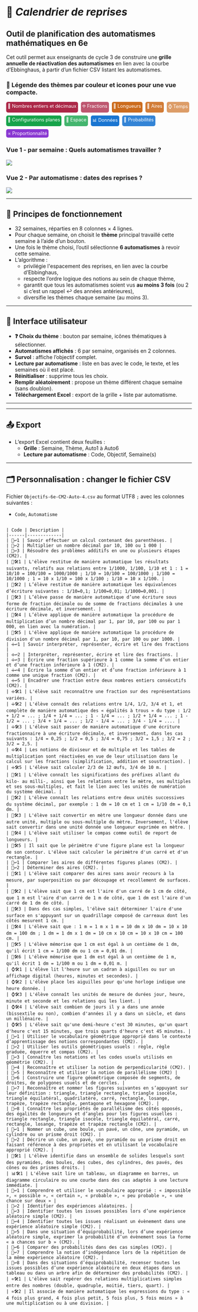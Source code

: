 
# 🧠 *Calendrier de reprises* 
## Outil de planification des automatismes mathématiques en 6e

Cet outil permet aux enseignants de cycle 3 de construire une **grille annuelle de réactivation des automatismes** en lien avec la courbe d’Ebbinghaus, à partir d’un fichier CSV listant les automatismes.
### 🎨 Légende des thèmes par couleur et icones pour une vue compacte.

<div style="display: flex; flex-wrap: wrap; gap: 8px; font-size: 0.9em">
  <div style="background:#ac2747; color:white; border-radius:5px; padding:4px">🔢 Nombres entiers et décimaux</div>
  <div style="background:#be5770; color:white; border-radius:5px; padding:4px">➗ Fractions</div> 
  <div style="background:#cc6c1d; color:white; border-radius:5px; padding:4px">📏 Longueurs</div>
  <div style="background:#d27c36; color:white; border-radius:5px; padding:4px">🔷 Aires</div>
  <div style="background:#dd9d68; color:white; border-radius:5px; padding:4px">⌚ Temps</div>
  <div style="background:#16a34a; color:white; border-radius:5px; padding:4px">📐 Configurations planes</div>
  <div style="background:#44b56e; color:white; border-radius:5px; padding:4px">🧊 Espace</div>
  <div style="background:#1975d1; color:white; border-radius:5px; padding:4px">📊 Données</div>
  <div style="background:#3384d6; color:white; border-radius:5px; padding:4px">🎲 Probabilités</div>
  <div style="background:#8a38d2; color:white; border-radius:5px; padding:4px">∝ Proportionnalité</div>
</div>


### Vue 1 - par semaine : Quels automatismes travailler ?
![](https://minio.apps.education.fr/codimd-prod/uploads/73b879dd9cda4adb9b99f77b1.png)
### Vue 2 - Par automatisme : dates des reprises ?
![](https://minio.apps.education.fr/codimd-prod/uploads/73b879dd9cda4adb9b99f77b2.png)


---

## 📌 Principes de fonctionnement

- 32 semaines, réparties en 8 colonnes × 4 lignes.
- Pour chaque semaine, on choisit le **thème** principal travaillé cette semaine à l’aide d’un bouton.
- Une fois le thème choisi, l’outil sélectionne **6 automatismes** à revoir cette semaine.
- L’algorithme :
  - privilégie l'espacement des reprises, en lien avec la courbe d’Ebbinghaus,
  - respecte l’ordre logique des notions au sein de chaque thème,
  - garantit que tous les automatismes soient vus **au moins 3 fois** (ou 2 si c’est un rappel ↩ des années antérieures),
  - diversifie les thèmes chaque semaine (au moins 3).

---

## 🧭 Interface utilisateur

- **❓ Choix du thème** : bouton par semaine, icônes thématiques à sélectionner.
- **Automatismes affichés** : 6 par semaine, organisés en 2 colonnes.
- **Survol** : affiche l’objectif complet.
- **Lecture par automatisme** : liste en bas avec le code, le texte, et les semaines où il est placé.
- **Réinitialiser** : supprime tous les choix.
- **Remplir aléatoirement** : propose un thème différent chaque semaine (sans doublon).
- **Téléchargement Excel** : export de la grille + liste par automatisme.

---



---

## 📤 Export

- L’export Excel contient deux feuilles :
  - **Grille** : Semaine, Thème, Auto1 à Auto6
  - **Lecture par automatisme** : Code, Objectif, Semaine(s)



---

## 🗂 Personnalisation : changer le fichier CSV

Fichier `Objectifs-6e-CM2-Auto-4.csv` au format UTF8 `;` avec les colonnes suivantes :

- `Code`,  `Automatisme`

```spoiler Contenu du fichier csv :

| Code | Description |
|------|-------------|
| 🔢↩1 | Savoir effectuer un calcul contenant des parenthèses. |
| 🔢↩2 | Multiplier un nombre décimal par 10, 100 ou 1 000 |
| 🔢↩3 | Résoudre des problèmes additifs en une ou plusieurs étapes (CM2). |
| 🔢🛠1 | L'élève restitue de manière automatique les résultats suivants, relatifs aux relations entre 1/1000, 1/100, 1/10 et 1 : 1 = 10/10 = 100/100 = 1000/1000 ; 1/10 = 10/100 = 100/1000 ; 1/100 = 10/1000 ; 1 = 10 x 1/10 = 100 x 1/100 ; 1/10 = 10 x 1/100. |
| 🔢🛠2 | L’élève restitue de manière automatique les équivalences d’écriture suivantes : 1/10=0,1; 1/100=0,01; 1/1000=0,001. |
| 🔢🛠3 | L’élève passe de manière automatique d’une écriture sous forme de fraction décimale ou de somme de fractions décimales à une écriture décimale, et inversement. |
| 🔢🛠4 | L’élève applique de manière automatique la procédure de multiplication d’un nombre décimal par 1, par 10, par 100 ou par 1 000, en lien avec la numération. |
| 🔢🛠5 | L'élève applique de manière automatique la procédure de division d'un nombre décimal par 1, par 10, par 100 ou par 1000. |
| ➗↩1 | Savoir interpréter, représenter, écrire et lire des fractions |
| ➗↩2 | Interpréter, représenter, écrire et lire des fractions. |
| ➗↩3 | Écrire une fraction supérieure à 1 comme la somme d’un entier et d’une fraction inférieure à 1 (CM2). |
| ➗↩4 | Écrire la somme d’un entier et d’une fraction inférieure à 1 comme une unique fraction (CM2). |
| ➗↩5 | Encadrer une fraction entre deux nombres entiers consécutifs (CM2). |
| ➗🛠1 | L'élève sait reconnaître une fraction sur des représentations variées. |
| ➗🛠2 | L'élève connaît des relations entre 1/4, 1/2, 3/4 et 1, et complète de manière automatique des « égalités à trous » du type : 1/2 + 1/2 = ... ; 1/4 + 1/4 = ... ; 1 - 1/4 = ... ; 1/2 + 1/4 = ... ; 1 - 1/2 = ... ; 3/4 + 1/4 = ... ; 1/2 - 1/4 = ... ; 3/4 - 1/4 = .... |
| ➗🛠3 | L'élève sait passer de manière automatique d'une écriture fractionnaire à une écriture décimale, et inversement, dans les cas suivants : 1/4 = 0,25 ; 1/2 = 0,5 ; 3/4 = 0,75 ; 3/2 = 1,5 ; 3/2 = 2 ; 3/2 = 2,5. |
| ➗🛠4 | Les notions de diviseur et de multiple et les tables de multiplication sont réactivées en vue de leur utilisation dans le calcul sur les fractions (simplification, addition et soustraction). |
| ➗🛠5 | L'élève sait calculer 2/3 de 12 œufs, 3/4 de 10 m. |
| 📏🛠1 | L'élève connaît les significations des préfixes allant du kilo- au milli-, ainsi que les relations entre le mètre, ses multiples et ses sous-multiples, et fait le lien avec les unités de numération du système décimal. |
| 📏🛠2 | L'élève connaît les relations entre deux unités successives du système décimal, par exemple : 1 dm = 10 cm et 1 cm = 1/10 dm = 0,1 dm. |
| 📏🛠3 | L'élève sait convertir en mètre une longueur donnée dans une autre unité, multiple ou sous-multiple du mètre. Inversement, l'élève sait convertir dans une unité donnée une longueur exprimée en mètre. |
| 📏🛠4 | L'élève sait utiliser le compas comme outil de report de longueurs. |
| 📏🛠5 | Il sait que le périmètre d'une figure plane est la longueur de son contour. L'élève sait calculer le périmètre d'un carré et d'un rectangle. |
| 🔷↩1 | Comparer les aires de différentes figures planes (CM2). |
| 🔷↩2 | Déterminer des aires (CM2). |
| 🔷🛠1 | L'élève sait comparer des aires sans avoir recours à la mesure, par superposition ou par découpage et recollement de surfaces. |
| 🔷🛠2 | L'élève sait que 1 cm est l'aire d'un carré de 1 cm de côté, que 1 m est l'aire d'un carré de 1 m de côté, que 1 dm est l'aire d'un carré de 1 dm de côté. |
| 🔷🛠3 | Dans des cas simples, l'élève sait déterminer l'aire d'une surface en s'appuyant sur un quadrillage composé de carreaux dont les côtés mesurent 1 cm. |
| 🔷🛠4 | L'élève sait que : 1 m = 1 m x 1 m = 10 dm x 10 dm = 10 x 10 dm = 100 dm ; 1 dm = 1 dm x 1 dm = 10 cm x 10 cm = 10 x 10 cm = 100 cm. |
| 🔷🛠5 | L'élève mémorise que 1 cm est égal à un centième de 1 dm, qu'il écrit 1 cm = 1/100 dm ou 1 cm = 0,01 dm. |
| 🔷🛠6 | L'élève mémorise que 1 dm est égal à un centième de 1 m, qu'il écrit 1 dm = 1/100 m ou 1 dm = 0,01 m. |
| ⌚🛠1 | L'élève lit l'heure sur un cadran à aiguilles ou sur un affichage digital (heures, minutes et secondes). |
| ⌚🛠2 | L'élève place les aiguilles pour qu'une horloge indique une heure donnée. |
| ⌚🛠3 | L'élève connaît les unités de mesure de durées jour, heure, minute et seconde et les relations qui les lient. |
| ⌚🛠4 | L'élève sait combien de jours il y a dans une année (bissextile ou non), combien d'années il y a dans un siècle, et dans un millénaire. |
| ⌚🛠5 | L'élève sait qu'une demi-heure c'est 30 minutes, qu'un quart d'heure c'est 15 minutes, que trois quarts d'heure c'est 45 minutes. |
| 📐↩1 | Utiliser le vocabulaire géométrique approprié dans le contexte d’apprentissage des notions correspondantes (CM2). |
| 📐↩2 | Utiliser les outils géométriques usuels : règle, règle graduée, équerre et compas (CM2). |
| 📐↩3 | Connaître les notations et les codes usuels utilisés en géométrie (CM2). |
| 📐↩4 | Reconnaître et utiliser la notion de perpendicularité (CM2). |
| 📐↩5 | Reconnaître et utiliser la notion de parallélisme (CM2) |
| 📐↩6 | Construire une figure géométrique composée de segments, de droites, de polygones usuels et de cercles. |
| 📐↩7 | Reconnaître et nommer les figures suivantes en s’appuyant sur leur définition : triangle, triangle rectangle, triangle isocèle, triangle équilatéral, quadrilatère, carré, rectangle, losange, trapèze, trapèze rectangle, pentagone et hexagone (CM2). |
| 📐↩8 | Connaître les propriétés de parallélisme des côtés opposés, des égalités de longueurs et d’angles pour les figures usuelles : triangle rectangle, triangle isocèle, triangle équilatéral, carré, rectangle, losange, trapèze et trapèze rectangle (CM2). |
| 🧊↩1 | Nommer un cube, une boule, un pavé, un cône, une pyramide, un cylindre ou un prisme droit (CM2). |
| 🧊↩2 | Décrire un cube, un pavé, une pyramide ou un prisme droit en faisant référence à des propriétés et en utilisant le vocabulaire approprié (CM2). |
| 🧊🛠1 | L'élève identifie dans un ensemble de solides lesquels sont des pyramides, des boules, des cubes, des cylindres, des pavés, des cônes ou des prismes droits. |
| 📊🛠1 | L'élève sait lire un tableau, un diagramme en barres, un diagramme circulaire ou une courbe dans des cas adaptés à une lecture immédiate. |
| 🎲↩1 | Comprendre et utiliser le vocabulaire approprié : « impossible », « possible », « certain », « probable », « peu probable », « une chance sur deux » |
| 🎲↩2 | Identifier des expériences aléatoires. |
| 🎲↩3 | Identifier toutes les issues possibles lors d’une expérience aléatoire simple (CM2). |
| 🎲↩4 | Identifier toutes les issues réalisant un évènement dans une expérience aléatoire simple (CM2). |
| 🎲↩5 | Dans une situation d’équiprobabilité, lors d’une expérience aléatoire simple, exprimer la probabilité d’un évènement sous la forme « a chances sur b » (CM2). |
| 🎲↩6 | Comparer des probabilités dans des cas simples (CM2). |
| 🎲↩7 | Comprendre la notion d’indépendance lors de la répétition de la même expérience aléatoire (CM2). |
| 🎲↩8 | Dans des situations d’équiprobabilité, recenser toutes les issues possibles d’une expérience aléatoire en deux étapes dans un tableau ou dans un arbre afin de déterminer des probabilités (CM2). |
| ∝🛠1 | L'élève sait repérer des relations multiplicatives simples entre des nombres (double, quadruple, moitié, tiers, quart). |
| ∝🛠2 | Il associe de manière automatique les expressions du type : « 4 fois plus grand, 4 fois plus petit, 5 fois plus, 5 fois moins » à une multiplication ou à une division. |
```
